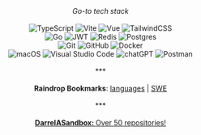<div align="center"><em>Go-to tech stack</em></div>

<br />

<div>
  <div align="center">
    <img
      src="https://img.shields.io/badge/typescript-%23007ACC.svg?style=for-the-badge&logo=typescript&logoColor=white"
      alt="TypeScript"
    />
    <img
      src="https://img.shields.io/badge/vite-%23646CFF.svg?style=for-the-badge&logo=vite&logoColor=white"
      alt="Vite"
    />
    <img
      src="https://img.shields.io/badge/vuejs-%2335495e.svg?style=for-the-badge&logo=vuedotjs&logoColor=%234FC08D"
      alt="Vue"
    />
    <img
      src="https://img.shields.io/badge/tailwindcss-%2338B2AC.svg?style=for-the-badge&logo=tailwind-css&logoColor=white"
      alt="TailwindCSS"
    />
  </div>

  <div align="center">
    <img
      src="https://img.shields.io/badge/go-%2300ADD8.svg?style=for-the-badge&logo=go&logoColor=white"
      alt="Go"
    />
    <img
      src="https://img.shields.io/badge/JWT-black?style=for-the-badge&logo=JSON%20web%20tokens"
      alt="JWT"
    />
    <img
      src="https://img.shields.io/badge/redis-%23DD0031.svg?style=for-the-badge&logo=redis&logoColor=white"
      alt="Redis"
    />
    <img
      src="https://img.shields.io/badge/postgres-%23316192.svg?style=for-the-badge&logo=postgresql&logoColor=white"
      alt="Postgres"
    />
  </div>

  <div align="center">
    <img
      src="https://img.shields.io/badge/git-%23F05033.svg?style=for-the-badge&logo=git&logoColor=white"
      alt="Git"
    />
    <img
      src="https://img.shields.io/badge/github-%23121011.svg?style=for-the-badge&logo=github&logoColor=white"
      alt="GitHub"
    />
    <img
      src="https://img.shields.io/badge/docker-%230db7ed.svg?style=for-the-badge&logo=docker&logoColor=white"
      alt="Docker"
    />
  </div>

  <div align="center">
    <img
      src="https://img.shields.io/badge/mac%20os-000000?style=for-the-badge&logo=macos&logoColor=F0F0F0"
      alt="macOS"
    />
    <img
      src="https://img.shields.io/badge/Visual%20Studio%20Code-0078d7.svg?style=for-the-badge&logo=visual-studio-code&logoColor=white"
      alt="Visual Studio Code"
    />
    <img
      src="https://img.shields.io/badge/chatGPT-74aa9c?style=for-the-badge&logo=openai&logoColor=white"
      alt="chatGPT"
    />
    <img
      src="https://img.shields.io/badge/Postman-FF6C37?style=for-the-badge&logo=postman&logoColor=white"
      alt="Postman"
    />
  </div>
</div>

<br />

<div align="center">***</div>

<br />

<div align="center">
  <strong>Raindrop Bookmarks</strong>:
  <a href="https://raindrop.io/DarrelA/languages-48410892">languages</a> |
  <a href="https://raindrop.io/DarrelA/swe-48386257">SWE</a>
</div>

<br />

<div align="center">***</div>

<br />

<div align="center">
  <a href="https://github.com/DarrelASandbox"
    ><b>DarrelASandbox: </b>Over 50 repositories!</a
  >
</div>
